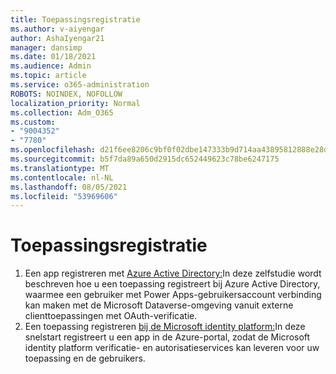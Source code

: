 ```yaml
---
title: Toepassingsregistratie
ms.author: v-aiyengar
author: AshaIyengar21
manager: dansimp
ms.date: 01/18/2021
ms.audience: Admin
ms.topic: article
ms.service: o365-administration
ROBOTS: NOINDEX, NOFOLLOW
localization_priority: Normal
ms.collection: Adm_O365
ms.custom:
- "9004352"
- "7780"
ms.openlocfilehash: d21f6ee8206c9bf0f02dbe147333b9d714aa43895812888e28d564e37f56dca1
ms.sourcegitcommit: b5f7da89a650d2915dc652449623c78be6247175
ms.translationtype: MT
ms.contentlocale: nl-NL
ms.lasthandoff: 08/05/2021
ms.locfileid: "53969606"
---
```

# <a name="application-registration"></a>Toepassingsregistratie

1. Een app registreren met [Azure Active Directory:](https://docs.microsoft.com/powerapps/developer/data-platform/walkthrough-register-app-azure-active-directory)In deze zelfstudie wordt beschreven hoe u een toepassing registreert bij Azure Active Directory, waarmee een gebruiker met Power Apps-gebruikersaccount verbinding kan maken met de Microsoft Dataverse-omgeving vanuit externe clienttoepassingen met OAuth-verificatie.
1. Een toepassing registreren [bij de Microsoft identity platform:](https://docs.microsoft.com/azure/active-directory/develop/quickstart-register-app)In deze snelstart registreert u een app in de Azure-portal, zodat de Microsoft identity platform verificatie- en autorisatieservices kan leveren voor uw toepassing en de gebruikers.
